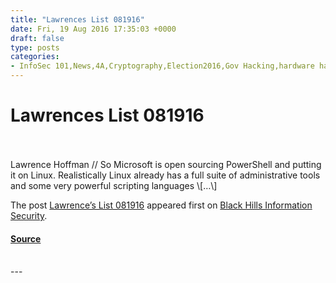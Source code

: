 ```yaml
---
title: "Lawrences List 081916"
date: Fri, 19 Aug 2016 17:35:03 +0000
draft: false
type: posts
categories: 
- InfoSec 101,News,4A,Cryptography,Election2016,Gov Hacking,hardware hacking,Microsoft,PowerShell,reverse engineering,Tinfoil Hat,Weird Stuff
---
```

# Lawrences List 081916

<br/>

<br/>
Lawrence Hoffman // So Microsoft is open sourcing PowerShell and putting it on Linux. Realistically Linux already has a full suite of administrative tools and some very powerful scripting languages \[…\]

The post [Lawrence’s List 081916](https://www.blackhillsinfosec.com/lawrences-list-081916/) appeared first on [Black Hills Information Security](https://www.blackhillsinfosec.com).

#### [Source](https://www.blackhillsinfosec.com/lawrences-list-081916/)

<br/>
---
